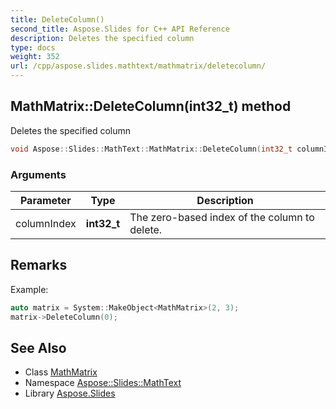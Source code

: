 ```yaml
---
title: DeleteColumn()
second_title: Aspose.Slides for C++ API Reference
description: Deletes the specified column
type: docs
weight: 352
url: /cpp/aspose.slides.mathtext/mathmatrix/deletecolumn/
---
```

## MathMatrix::DeleteColumn(int32_t) method


Deletes the specified column

```cpp
void Aspose::Slides::MathText::MathMatrix::DeleteColumn(int32_t columnIndex) override
```


### Arguments

| Parameter | Type | Description |
| --- | --- | --- |
| columnIndex | **int32_t** | The zero-based index of the column to delete. |
## Remarks



Example: 
```cpp
auto matrix = System::MakeObject<MathMatrix>(2, 3);
matrix->DeleteColumn(0);
```

## See Also

* Class [MathMatrix](./)
* Namespace [Aspose::Slides::MathText](../)
* Library [Aspose.Slides](../../)